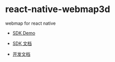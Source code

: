 # react-native-webmap3d

webmap for react native

* [SDK Demo](https://github.com/Mapplus23D/web2dsdkrn/tree/main)

* [SDK 文档](https://github.com/Mapplus23D/react-native-webmap-docs/blob/main/docs_md/README.md)

* [开发文档](https://github.com/Mapplus23D/react-native-webmap-docs/blob/main/docs_md/index.md)
